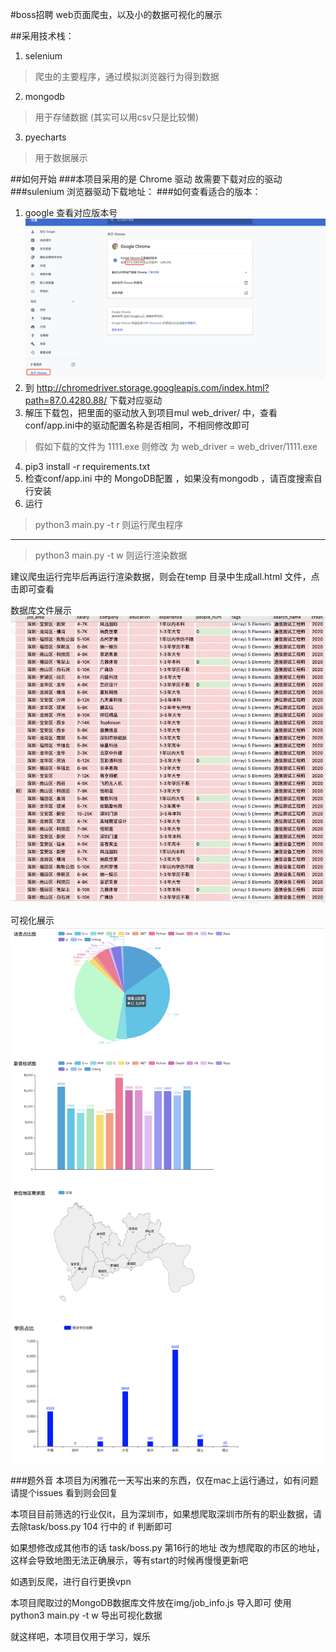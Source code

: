 #boss招聘 web页面爬虫，以及小的数据可视化的展示

##采用技术栈：
1. selenium
 > 爬虫的主要程序，通过模拟浏览器行为得到数据
2. mongodb
 > 用于存储数据 (其实可以用csv只是比较懒)
3. pyecharts
 > 用于数据展示

##如何开始
###本项目采用的是 Chrome 驱动 故需要下载对应的驱动
###sulenium 浏览器驱动下载地址：
###如何查看适合的版本：
1. google 查看对应版本号
![avatar](img/设置.png)
2. 到 http://chromedriver.storage.googleapis.com/index.html?path=87.0.4280.88/
下载对应驱动
3. 解压下载包，把里面的驱动放入到项目mul web_driver/ 中，查看conf/app.ini中的驱动配置名称是否相同，不相同修改即可
>假如下载的文件为 1111.exe 则修改 为  web_driver = web_driver/1111.exe
4. pip3 install -r requirements.txt
5. 检查conf/app.ini 中的 MongoDB配置 ，如果没有mongodb ，请百度搜索自行安装
6. 运行
> python3 main.py -t r 则运行爬虫程序
----
> python3 main.py -t w 则运行渲染数据

建议爬虫运行完毕后再运行渲染数据，则会在temp 目录中生成all.html
文件，点击即可查看

数据库文件展示
![avatar](img/展示.jpg)

可视化展示
![avatar](img/示例1.png)
![avatar](img/示例2.png)


###题外音
本项目为闲雅花一天写出来的东西，仅在mac上运行通过，如有问题请提个issues
看到则会回复


本项目目前筛选的行业仅it，且为深圳市，如果想爬取深圳市所有的职业数据，请去除task/boss.py  104 行中的 if 判断即可

如果想修改成其他市的话  task/boss.py 第16行的地址 改为想爬取的市区的地址，这样会导致地图无法正确展示，等有start的时候再慢慢更新吧

如遇到反爬，进行自行更换vpn

本项目爬取过的MongoDB数据库文件放在img/job_info.js
导入即可 使用 python3 main.py -t w 导出可视化数据

就这样吧，本项目仅用于学习，娱乐





